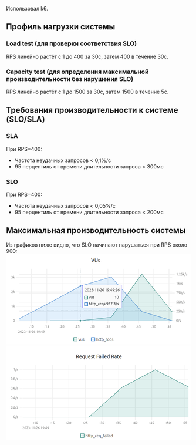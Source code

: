 Использовал k6.

## Профиль нагрузки системы
### Load test (для проверки соответствия SLO)
RPS линейно растёт с 1 до 400 за 30с, затем 400 в течение 30с.
### Capacity test (для определения максимальной производительности без нарушения SLO)
RPS линейно растёт с 1 до 1500 за 30с, затем 1500 в течение 5с.

## Требования производительности к системе (SLO/SLA)
### SLA
При RPS=400:
- Частота неудачных запросов < 0,1%/c
- 95 перцентиль от времени длительности запроса < 300мс
### SLO
При RPS=400:
- Частота неудачных запросов < 0,05%/c
- 95 перцентиль от времени длительности запроса < 200мс

## Максимальная производительность системы
Из графиков ниже видно, что SLO начинают нарушаться при RPS около 900:
![rps_graph](capacity_report_vus.png)
![failed_graph](capacity_report_req_failed.png)
